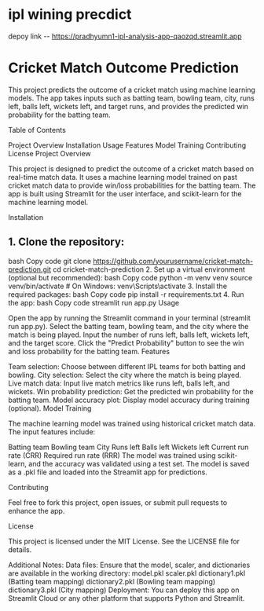 # ipl wining precdict




depoy link -- https://pradhyumn1-ipl-analysis-app-qaozqd.streamlit.app





# Cricket Match Outcome Prediction

This project predicts the outcome of a cricket match using machine learning models. The app takes inputs such as batting team, bowling team, city, runs left, balls left, wickets left, and target runs, and provides the predicted win probability for the batting team.

Table of Contents

Project Overview
Installation
Usage
Features
Model Training
Contributing
License
Project Overview

This project is designed to predict the outcome of a cricket match based on real-time match data. It uses a machine learning model trained on past cricket match data to provide win/loss probabilities for the batting team. The app is built using Streamlit for the user interface, and scikit-learn for the machine learning model.

Installation

## 1. Clone the repository:
bash
Copy code
git clone https://github.com/yourusername/cricket-match-prediction.git
cd cricket-match-prediction
2. Set up a virtual environment (optional but recommended):
bash
Copy code
python -m venv venv
source venv/bin/activate  # On Windows: venv\Scripts\activate
3. Install the required packages:
bash
Copy code
pip install -r requirements.txt
4. Run the app:
bash
Copy code
streamlit run app.py
Usage

Open the app by running the Streamlit command in your terminal (streamlit run app.py).
Select the batting team, bowling team, and the city where the match is being played.
Input the number of runs left, balls left, wickets left, and the target score.
Click the "Predict Probability" button to see the win and loss probability for the batting team.
Features

Team selection: Choose between different IPL teams for both batting and bowling.
City selection: Select the city where the match is being played.
Live match data: Input live match metrics like runs left, balls left, and wickets.
Win probability prediction: Get the predicted win probability for the batting team.
Model accuracy plot: Display model accuracy during training (optional).
Model Training

The machine learning model was trained using historical cricket match data. The input features include:

Batting team
Bowling team
City
Runs left
Balls left
Wickets left
Current run rate (CRR)
Required run rate (RRR)
The model was trained using scikit-learn, and the accuracy was validated using a test set. The model is saved as a .pkl file and loaded into the Streamlit app for predictions.

Contributing

Feel free to fork this project, open issues, or submit pull requests to enhance the app.

License

This project is licensed under the MIT License. See the LICENSE file for details.

Additional Notes:
Data files: Ensure that the model, scaler, and dictionaries are available in the working directory:
model.pkl
scaler.pkl
dictionary1.pkl (Batting team mapping)
dictionary2.pkl (Bowling team mapping)
dictionary3.pkl (City mapping)
Deployment: You can deploy this app on Streamlit Cloud or any other platform that supports Python and Streamlit.
